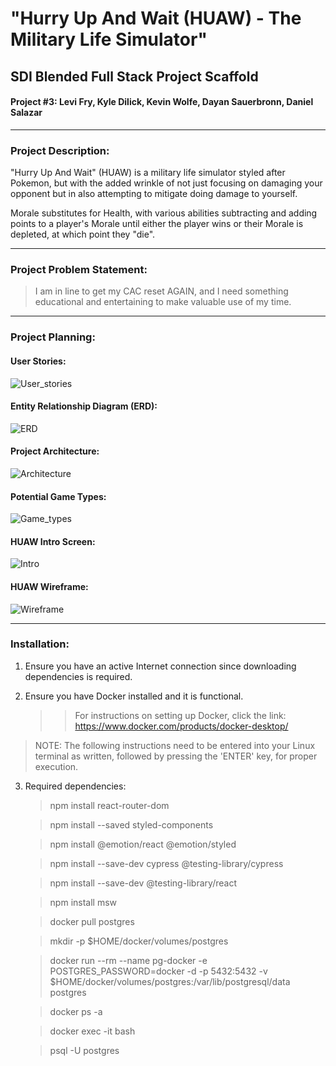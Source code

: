 # "Hurry Up And Wait (HUAW) - The Military Life Simulator"

## SDI Blended Full Stack Project Scaffold
#### Project #3: Levi Fry, Kyle Dilick, Kevin Wolfe, Dayan Sauerbronn, Daniel Salazar

* * * * * * *

### Project Description:

"Hurry Up And Wait" (HUAW) is a military life simulator styled after Pokemon, but with the added wrinkle of not just focusing on damaging your opponent but in also attempting to mitigate doing damage to yourself.

Morale substitutes for Health, with various abilities subtracting and adding points to a player's Morale until either the player wins or their Morale is depleted, at which point they "die".


* * * * * * *

### Project Problem Statement:

>I am in line to get my CAC reset AGAIN, and I need something educational and entertaining to make valuable use of my time.

* * * * * * *

### Project Planning:

#### User Stories:
![User_stories](https://i.imgur.com/pCxWlyR.png)

#### Entity Relationship Diagram (ERD):
![ERD](https://i.imgur.com/X9NMULm.png)

#### Project Architecture:
![Architecture](https://i.imgur.com/xIUi25e.png)

#### Potential Game Types:
![Game_types](https://i.imgur.com/BPHN2Ky.png)

#### HUAW Intro Screen:
![Intro](https://i.imgur.com/LnuN3RV.png)

#### HUAW Wireframe:
![Wireframe](https://i.imgur.com/zjXLmfq.png)

* * * * * * *

### Installation:
1)  Ensure you have an active Internet connection since downloading dependencies is required.

2)  Ensure you have Docker installed and it is functional.

    >>For instructions on setting up Docker, click the link:  https://www.docker.com/products/docker-desktop/

>NOTE:  The following instructions need to be entered into your Linux terminal as written, followed by pressing the 'ENTER' key, for proper execution.

3)  Required dependencies:

    >npm install react-router-dom

    >npm install --saved styled-components

    >npm install @emotion/react @emotion/styled

    >npm install --save-dev cypress @testing-library/cypress

    >npm install --save-dev @testing-library/react

    >npm install msw

    >docker pull postgres

    >mkdir -p $HOME/docker/volumes/postgres

    >docker run --rm --name pg-docker -e POSTGRES_PASSWORD=docker -d -p 5432:5432 \-v $HOME/docker/volumes/postgres:/var/lib/postgresql/data postgres

    >docker ps -a

    >docker exec -it <Whatever your Docker container ID is> bash

    >psql -U postgres
